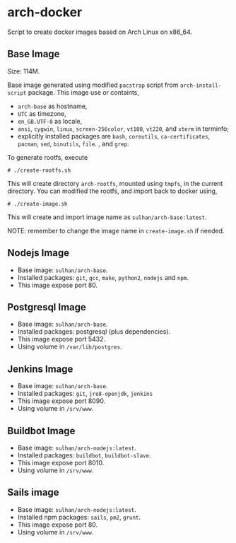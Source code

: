 # arch-docker

Script to create docker images based on Arch Linux on x86_64.

## Base Image

Size: 114M.

Base image generated using modified `pacstrap` script from
`arch-install-script` package. This image use or containts,

* `arch-base` as hostname,
* `UTC` as timezone,
* `en_GB.UTF-8` as locale,
* `ansi`, `cygwin`, `linux`, `screen-256color`, `vt100`,
`vt220`, and `xterm` in terminfo;
* explicitly installed packages are `bash`, `coreutils`, `ca-certificates`, `pacman`, `sed`, `binutils`, `file`.
, and `grep`.

To generate rootfs, execute

```
# ./create-rootfs.sh
```

This will create directory `arch-rootfs`, mounted using `tmpfs`, in the current
directory. You can modified the rootfs, and import back to docker using,

```
# ./create-image.sh
```

This will create and import image name as `sulhan/arch-base:latest`.

NOTE: remember to change the image name in `create-image.sh` if needed.

## Nodejs Image

* Base image: `sulhan/arch-base`.
* Installed packages: `git`, `gcc`, `make`, `python2`, `nodejs` and `npm`.
* This image expose port 80.

## Postgresql Image

* Base image: `sulhan/arch-base`.
* Installed packages: postgresql (plus dependencies).
* This image expose port 5432.
* Using volume in `/var/lib/postgres`.

## Jenkins Image

* Base image: `sulhan/arch-base`.
* Installed packages: `git`, `jre8-openjdk`, `jenkins`
* This image expose port 8090.
* Using volume in `/srv/www`.

## Buildbot Image

* Base image: `sulhan/arch-nodejs:latest`.
* Installed packages: `buildbot`, `buildbot-slave`.
* This image expose port 8010.
* Using volume in `/srv/www`.

## Sails image

* Base image: `sulhan/arch-nodejs:latest`.
* Installed npm packages: `sails`, `pm2`, `grunt`.
* This image expose port 80.
* Using volume in `/srv/www`.
